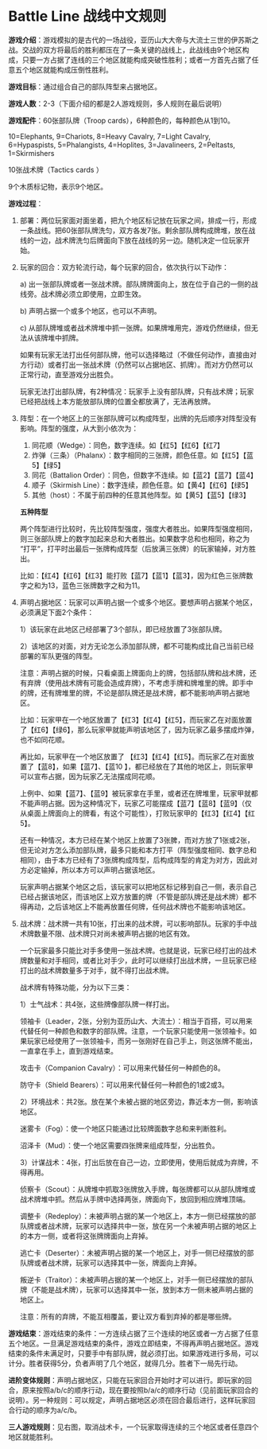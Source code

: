 # Battle Line 战线中文规则

**游戏介绍**：游戏模拟的是古代的一场战役，亚历山大大帝与大流士三世的伊苏斯之战。交战的双方将最后的胜利都压在了一条关键的战线上，此战线由9个地区构成，只要一方占据了连线的三个地区就能构成突破性胜利；或者一方首先占据了任意五个地区就能构成压倒性胜利。



**游戏目标**：通过组合自己的部队阵型来占据地区。



**游戏人数**：2-3（下面介绍的都是2人游戏规则，多人规则在最后说明）



**游戏配件**：60张部队牌（Troop cards），6种颜色的，每种颜色从1到10。

10=Elephants, 9=Chariots, 8=Heavy Cavalry, 7=Light Cavalry, 6=Hypaspists, 5=Phalangists, 4=Hoplites, 3=Javalineers, 2=Peltasts, 1=Skirmishers

10张战术牌（Tactics cards ）

9个木质标记物，表示9个地区。



**游戏过程**：

1. 部署：两位玩家面对面坐着，把九个地区标记放在玩家之间，排成一行，形成一条战线。把60张部队牌洗匀，双方各发7张。剩余部队牌构成牌堆，放在战线的一边，战术牌洗匀后牌面向下放在战线的另一边。随机决定一位玩家开始。



2. 玩家的回合：双方轮流行动，每个玩家的回合，依次执行以下动作：

   a) 出一张部队牌或者一张战术牌。部队牌牌面向上，放在位于自己的一侧的战线旁。战术牌必须立即使用，立即生效。

   b) 声明占据一个或多个地区，也可以不声明。

   c) 从部队牌堆或者战术牌堆中抓一张牌。如果牌堆用完，游戏仍然继续，但无法从该牌堆中抓牌。

   如果有玩家无法打出任何部队牌，他可以选择略过（不做任何动作，直接由对方行动）或者打出一张战术牌（仍然可以占据地区、抓牌）。而对方仍然可以正常行动，直至游戏分出胜负。

   玩家无法打出部队牌，有2种情况：玩家手上没有部队牌，只有战术牌；玩家已经把战线上本方能放部队牌的位置全都放满了，无法再放牌。



3. 阵型：在一个地区上的三张部队牌可以构成阵型，出牌的先后顺序对阵型没有影响。阵型的强度，从大到小依次为：

   1. 同花顺（Wedge）：同色，数字连续。如【红5】【红6】【红7】
   2. 炸弹（三条）（Phalanx）：数字相同的三张牌，颜色任意。如【红5】【蓝5】【绿5】
   3. 同花（Battalion Order）：同色，但数字不连续。如【蓝2】【蓝7】【蓝4】
   4. 顺子（Skirmish Line）：数字连续，颜色任意。如【黄4】【红6】【绿5】
   5. 其他（host）：不属于前四种的任意其他阵型。如【黄5】【蓝5】【绿3】

   **五种阵型**

   两个阵型进行比较时，先比较阵型强度，强度大者胜出。如果阵型强度相同，则三张部队牌上的数字加起来总和大者胜出。如果数字总和也相同，称之为 “打平“，打平时出最后一张牌构成阵型（后放满三张牌）的玩家输掉，对方胜出。

   比如：【红4】【红6】【红3】能打败【蓝7】【蓝1】【蓝3】，因为红色三张牌数字之和为13，蓝色三张牌数字之和为11。



4. 声明占据地区：玩家可以声明占据一个或多个地区。要想声明占据某个地区，必须满足下面2个条件：

   1）该玩家在此地区己经部署了3个部队，即已经放置了3张部队牌。

   2）该地区的对面，对方无论怎么添加部队牌，都不可能构成比自己当前已经部署的军队更强的阵型。

   注意：声明占据的时候，只看桌面上牌面向上的牌，包括部队牌和战术牌，还有弃牌（使用战术牌有可能会造成弃牌），不考虑手牌和牌堆里的牌。即手中的牌，还有牌堆里的牌，不论是部队牌还是战术牌，都不能影响声明占据地区。

   比如：玩家甲在一个地区放置了【红3】【红4】【红5】，而玩家乙在对面放置了【红6】【绿6】，那么玩家甲就能声明该地区了，因为玩家乙最多摆成炸弹，也不如同花顺。

   再比如，玩家甲在一个地区放置了 【红3】【红4】【红5】。而玩家乙在对面放置了【蓝8】，如果【蓝7】、【蓝10 】，都已经放在了其他的地区上，则玩家甲可以宣布占据，因为玩家乙无法摆成同花顺。

   上例中、如果【蓝7】、【蓝9】被玩家拿在手里，或者还在牌堆里，玩家甲就都不能声明占据。因为这种情况下，玩家乙可能摆成【蓝7】【蓝8】【蓝9】（仅从桌面上牌面向上的牌看，有这个可能性），打败玩家甲的【红3】【红4】【红5】。

   还有一种情况，本方已经在某个地区上放置了3张脾，而对方放了1张或2张，但无论对方怎么添加部队牌，最多只能和本方打平（阵型强度相同、数字总和相同），由于本方已经有了3张牌构成阵型，后构成阵型的肯定为对方，因此对方必定输掉，所以本方可以声明占据该地区。

   玩家声明占据某个地区之后，该玩家可以把地区标记移到自己一侧，表示自己已经占据该地区，而该地区上双方放置的牌（不管是部队牌还是战术牌）都不得再动，之后该地区上不能再放置任何牌，任何战术牌也不能影响该地区。



5. 战术牌：战术牌一共有10张，打出来的战术牌，可以影响部队。玩家的手中战术牌数量不限、战术牌只对尚未被声明占据的地区有效。

   一个玩家最多只能比对手多使用一张战术牌。也就是说，玩家已经打出的战术牌数量和对手相同，或者比对手少，此时可以继续打出战术牌，一旦玩家已经打出的战术牌数量多于对手，就不得打出战术牌。

   战术牌有特殊功能，分为以下三类：

   1）士气战术：共4张，这些牌像部队牌一样打出。

   领袖卡（Leader，2张，分别为亚历山大、大流士）：相当于百搭，可以用来代替任何一种颜色和数字的部队牌。注意，一个玩家只能使用一张领袖卡。如果玩家已经使用了一张领袖卡，而另一张刚好在自己手上，则这张牌不能出，一直拿在手上，直到游戏结束。

   攻击卡（Companion Cavalry）：可以用来代替任何一种颜色的8。

   防守卡（Shield Bearers）：可以用来代替任何一种颜色的1或2或3。

   2）环境战术：共2张。放在某个未被占据的地区旁边，靠近本方一侧，影响该地区。

   迷雾卡（Fog）：使一个地区只能通过比较牌面数字总和来判断胜利。

   沼泽卡（Mud）：使一个地区需要四张牌来组成阵型，分出胜负。

   3）计谋战术：4张，打出后放在自己一边，立即使用，使用后就成为弃牌，不得再用。

   侦察卡（Scout）：从牌堆中抓取3张牌放入手牌，每张牌都可以从部队牌堆或战术牌堆中抓。然后从手牌中选择两张，牌面向下，放回到相应牌堆顶端。

   调整卡（Redeploy）：未被声明占据的某一个地区上，本方一侧已经摆放的部队牌或者战术牌，玩家可以选择共中一张，放在另一个未被声明占据的地区上的本方一侧，或者将这张牌牌面向上弃掉。

   逃亡卡（Deserter）：未被声明占据的某一个地区上，对手一侧已经摆放的部队牌或者战术牌，玩家可以选择其中一张，牌面向上弃掉。

   叛逆卡（Traitor）：未被声明占据的某一个地区上，对手一侧已经摆放的部队牌（不能是战术牌），玩家可以选择其中一张，放到本方一侧未被声明占据的地区上。

   注意：所有的弃牌，不能互相覆盖，要让双方看到弃掉的都是哪些牌。



**游戏结束**：游戏结束的条件：一方连续占据了三个连续的地区或者一方占据了任意五个地区。一旦满足游戏结束的条件，游戏立即结束，不得再声明占据地区。游戏结束的条件未满足时，只要手中有部队牌，就必须打出。如果游戏进行多局，可以计分。胜者获得5分，负者声明了几个地区，就得几分。胜者下一局先行动。



**进阶变体规则**：声明占据地区，只能在玩家回合开始时才可以进行。即玩家的回合，原来按照a/b/c的顺序行动，现在要按照b/a/c的顺序行动（见前面玩家回合的说明）。另一种规则：可以规定，声明占据地区必须在回合最后进行，这样玩家回合行动的顺序为a/c/b。



**三人游戏规则**：见右图，取消战术卡，一个玩家取得连续的三个地区或者任意四个地区就能胜利。

